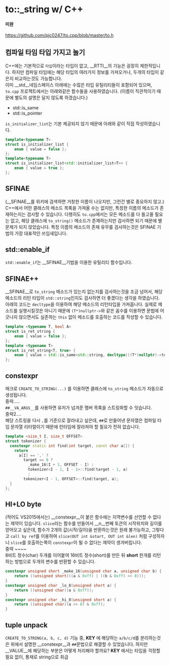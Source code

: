 to::_string w/ C++
====
__미완__<br>
<br>
https://github.com/pjc0247/to.cpp/blob/master/to.h

컴파일 타임 타입 가지고 놀기
----
C++에는 기본적으로 `타입`이라는 타입이 없고, __RTTI__의 기능은 굉장히 제한적입니다. 하지만 컴파일 타임에는 해당 타입의 여러가지 정보를 가져오거나, 두개의 타입이 같은지 비교하는것도 가능합니다.<br>
이미 __std__네임스페이스 아래에는 수많은 타입 유틸리티들이 포함되어 있으며, `to.cpp` 프로젝트에서는 아래와같은 함수들을 사용하였습니다. (이름이 직관적이기 때문에 별도의 설명은 달지 않도록 하겠습니다.)
* std::is_same
* std::is_pointer

`is_initializer_list`는 기본 제공되지 않기 때문에 아래와 같이 직접 작성하였습니다.
```cpp
template<typename T>
struct is_initializer_list {
    enum { value = false };
};
template<typename T>
struct is_initializer_list<std::initializer_list<T>> {
    enum { value = true };
};
```

SFINAE
----
(__SFINAE__를 위키에 검색하면 거창한 이름이 나오지만, 그런건 별로 중요하지 않고.)<br>
C++에서 어떤 클래스의 메소드 목록을 가져올 수는 없지만, 특정한 이름의 메소드가 존재하는지는 검사할 수 있습니다. 다행히도 `to.cpp`에서는 모든 메소드를 다 들고올 필요는 없고, 해당 클래스에 `to_string()` 메소드가 존재하는지만 검사하면 되기 때문에 별 문제가 되지 않았습니다. 특정 이름의 메소드의 존재 유무를 검사하는것은 SFINAE 기법의 가장 대표적인 쓰임새입니다.

std::enable_if
----
`std::enable_if`는 __SFINAE__기법을 이용한 유틸리티 함수입니다. 

SFINAE++
----
__SFINAE__로 `to_string` 메소드가 있는지 없는지를 검사하는것을 조금 넘어서, 해당 메소드의 리턴 타입이 `std::string`인지도 검사하면 더 좋겠다는 생각을 하였습니다.<br>
아래의 코드는 `decltype`을 이용하여 해당 메소드의 리턴타입을 가져옵니다. 실제로 메소드를 실행시킬것은 아니기 때문에 `(T*)nullptr->`와 같은 꼼수를 이용하면 문법에 어긋나지 않으면서도 실존하는 `this` 없이 메소드를 호출하는 코드를 작성할 수 있습니다.
```cpp
template <typename T, bool A>
struct is_ret_string {
    enum { value = false };
};
template <typename T>
struct is_ret_string<T, true> {
    enum { value = std::is_same<std::string, decltype(((T*)nullptr)->to_string()) >::value };
};
```

constexpr
----
매크로 `CREATE_TO_STRING(...)` 를 이용하면 클래스에 `to_string` 메소드가 자동으로 생성됩니다. <br>
중략.....<br>
`##__VA_ARGS__`를 사용하면 유저가 넘겨준 멤버 목록을 스트링화할 수 잇습니다.<br>
중략2....<br>
해당 스트링을 다시 `,`를 기준으로 잘라내고 싶은데, `##`로 만들어낸 문자열은 컴파일 타임 문자열 리터럴이기 때문에 런타임에 잘라져야 할 필요가 전혀 없습니다. 
```cpp
template <size_t I, size_t OFFSET>
struct tokenizer {
  constexpr static int find(int target, const char a[]) {
    return
      a[I] == ',' ?
        target == 0 ?
          _make_16(I + 1, OFFSET - I) :
          tokenizer<I - 1, I - 1>::find(target - 1, a)
          :
        tokenizer<I - 1, OFFSET>::find(target, a);
  }
};
```

HI+LO byte
----
(적어도 VS2015에서는) __constexpr__이 붙은 함수에는 지역변수를 선언할 수 없다는 제약이 있습니다. `slice`라는 함수를 만들어서 __n__번째 토큰의 시작위치와 길이를 얻어오고 싶은데, 함수가 2개의 값(시작/길이)을 반환하는것은 원래 불가능하고, 그렇다고 `call by ref`를 이용하여 `slice(OUT int &start, OUT int &len)` 처럼 구성하자니 `slice`를 호출하는쪽이 `constexpr`이 될 수 없다는 제약이 생겨버립니다.<br>
중략 ~~~~<br>
8비트 정수(char) 두개를 이어붙여 16비트 정수(short)를 만든 뒤 __short__ 한개를 리턴하는 방법으로 두개의 변수를 반환할 수 있습니다.
```cpp
constexpr unsigned short _make_16(unsigned char a, unsigned char b) {
    return ((unsigned short)((a & 0xff) | ((b & 0xff) << 8)));
}
constexpr unsigned char _lo_8(unsigned short a) {
    return ((unsigned char)(a & 0xff));
}
constexpr unsigned char _hi_8(unsigned short a) {
    return ((unsigned char)(a >> 8) & 0xff);
}
```

tuple unpack
----
`CREATE_TO_STRING(a, b, c, d)` 기능 중, __KEY__ 에 해당하는 `a/b/c/d`를 분리하는것은 위에서 설명한 __constexpr__과 `##`문법으로 해결할 수 있었습니다. 하지만 __VALUE__에 해당하는 부분은 어떻게 처리해야 할까요? __KEY__ 에서는 타입을 걱정할 필요 없이, 통채로 string으로 취급
